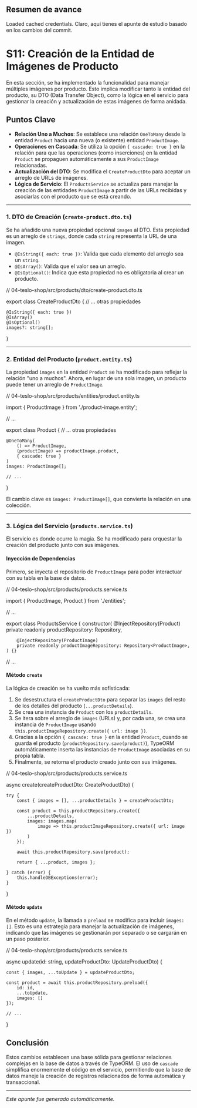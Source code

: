 ## Resumen de avance
Loaded cached credentials.
Claro, aquí tienes el apunte de estudio basado en los cambios del commit.

# S11: Creación de la Entidad de Imágenes de Producto

En esta sección, se ha implementado la funcionalidad para manejar múltiples imágenes por producto. Esto implica modificar tanto la entidad del producto, su DTO (Data Transfer Object), como la lógica en el servicio para gestionar la creación y actualización de estas imágenes de forma anidada.

## Puntos Clave

*   **Relación Uno a Muchos**: Se establece una relación `OneToMany` desde la entidad `Product` hacia una nueva (o existente) entidad `ProductImage`.
*   **Operaciones en Cascada**: Se utiliza la opción `{ cascade: true }` en la relación para que las operaciones (como inserciones) en la entidad `Product` se propaguen automáticamente a sus `ProductImage` relacionadas.
*   **Actualización del DTO**: Se modifica el `CreateProductDto` para aceptar un arreglo de URLs de imágenes.
*   **Lógica de Servicio**: El `ProductsService` se actualiza para manejar la creación de las entidades `ProductImage` a partir de las URLs recibidas y asociarlas con el producto que se está creando.

---

### 1. DTO de Creación (`create-product.dto.ts`)

Se ha añadido una nueva propiedad opcional `images` al DTO. Esta propiedad es un arreglo de `strings`, donde cada `string` representa la URL de una imagen.

*   `@IsString({ each: true })`: Valida que cada elemento del arreglo sea un `string`.
*   `@IsArray()`: Valida que el valor sea un arreglo.
*   `@IsOptional()`: Indica que esta propiedad no es obligatoria al crear un producto.

// 04-teslo-shop/src/products/dto/create-product.dto.ts

export class CreateProductDto {
	// ... otras propiedades
	
	@IsString({ each: true })
	@IsArray()
	@IsOptional()
	images?: string[];
}

---

### 2. Entidad del Producto (`product.entity.ts`)

La propiedad `images` en la entidad `Product` se ha modificado para reflejar la relación "uno a muchos". Ahora, en lugar de una sola imagen, un producto puede tener un arreglo de `ProductImage`.

// 04-teslo-shop/src/products/entities/product.entity.ts

import { ProductImage } from './product-image.entity';

// ...

export class Product {
	// ... otras propiedades

	@OneToMany(
		() => ProductImage,
		(productImage) => productImage.product,
		{ cascade: true }
	)
	images: ProductImage[];

	// ...
}

El cambio clave es `images: ProductImage[]`, que convierte la relación en una colección.

---

### 3. Lógica del Servicio (`products.service.ts`)

El servicio es donde ocurre la magia. Se ha modificado para orquestar la creación del producto junto con sus imágenes.

#### Inyección de Dependencias

Primero, se inyecta el repositorio de `ProductImage` para poder interactuar con su tabla en la base de datos.

// 04-teslo-shop/src/products/products.service.ts

import { ProductImage, Product } from './entities';

// ...

export class ProductsService {
	constructor(
		@InjectRepository(Product)
		private readonly productRepository: Repository<Product>,

		@InjectRepository(ProductImage)
		private readonly productImageRepository: Repository<ProductImage>,
	) {}

// ...

#### Método `create`

La lógica de creación se ha vuelto más sofisticada:
1.  Se desestructura el `createProductDto` para separar las `images` del resto de los detalles del producto (`...productDetails`).
2.  Se crea una instancia de `Product` con los `productDetails`.
3.  Se itera sobre el arreglo de `images` (URLs) y, por cada una, se crea una instancia de `ProductImage` usando `this.productImageRepository.create({ url: image })`.
4.  Gracias a la opción `{ cascade: true }` en la entidad `Product`, cuando se guarda el producto (`productRepository.save(product)`), TypeORM automáticamente inserta las instancias de `ProductImage` asociadas en su propia tabla.
5.  Finalmente, se retorna el producto creado junto con sus imágenes.

// 04-teslo-shop/src/products/products.service.ts

async create(createProductDto: CreateProductDto) {

	try {
		const { images = [], ...productDetails } = createProductDto;

		const product = this.productRepository.create({
			...productDetails,
			images: images.map(
				image => this.productImageRepository.create({ url: image })
			)
		});

		await this.productRepository.save(product);

		return { ...product, images };

	} catch (error) {
		this.handleDBExceptions(error);
	}
}

#### Método `update`

En el método `update`, la llamada a `preload` se modifica para incluir `images: []`. Esto es una estrategia para manejar la actualización de imágenes, indicando que las imágenes se gestionarán por separado o se cargarán en un paso posterior.

// 04-teslo-shop/src/products/products.service.ts

async update(id: string, updateProductDto: UpdateProductDto) {
	
	const { images, ...toUpdate } = updateProductDto;

	const product = await this.productRepository.preload({
		id: id,
		...toUpdate,
		images: []
	});

	// ...
}

## Conclusión

Estos cambios establecen una base sólida para gestionar relaciones complejas en la base de datos a través de TypeORM. El uso de `cascade` simplifica enormemente el código en el servicio, permitiendo que la base de datos maneje la creación de registros relacionados de forma automática y transaccional.

---
*Este apunte fue generado automáticamente.*
